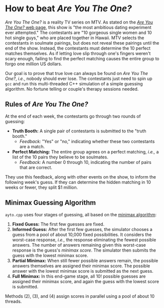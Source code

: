 # How to beat *Are You The One?*
*Are You The One?* is a reality TV series on MTV. As stated on the [*Are You The One?* web page](http://www.mtv.com/shows/are-you-the-one), this show is "the most ambitious dating experiment ever attempted." The contestants are "10 gorgeous single women and 10 hot single guys," who are placed together in Hawaii. MTV selects the contestants in soulmate pairings, but does not reveal these pairings until the end of the show. Instead, the contestants must determine the 10 perfect matches themselves. As if letting love slip through one's fingers weren't scary enough, failing to find the perfect matching causes the entire group to forgo one million US dollars.

Our goal is to prove that true love can always be found on *Are You The One?*, *i.e.*, nobody should ever lose. The contestants just need to spin up ```gcc``` and run this multi-threaded C++ simulation of a simple guessing algorithm. No fortune telling or couple's therapy sessions needed.

## Rules of *Are You The One?*
At the end of each week, the contestants go through two rounds of guessing:
  * **Truth Booth:** A single pair of contestants is submitted to the "truth booth."
     * *Feedback:* "Yes" or "no," indicating whether these two contestants are a match. 
  * **Perfect Matching:** The entire group agrees on a perfect matching, *i.e.,* a list of the 10 pairs they believe to be soulmates.
    * *Feedback:* A number 0 through 10, indicating the number of pairs that are correct.

They use this feedback, along with other events on the show, to inform the following week's guess. If they can determine the hidden matching in 10 weeks or fewer, they split $1 million.
## Minimax Guessing Algorithm
```ayto.cpp``` uses four stages of guessing, all based on the [minimax algorithm](http://www.cs.uni.edu/~wallingf/teaching/cs3530/resources/knuth-mastermind.pdf):
  1. **Fixed Guess:** The first few guesses are fixed.
  2. **Informed Guess:** After the first few guesses, the simulator chooses a guess from a pool of about 10,000 fixed possibilities. It considers the worst-case response, *i.e.,* the response eliminating the fewest possible answers. The number of answers remaining given this worst-case response is the guess's *minimax score*. The simulator then submits the guess with the lowest minimax score.
  3. **Partial Minimax:** When still fewer possible answers remain, the possible answers themselves are assigned their minimax score. The possible answer with the lowest minimax score is submitted as the next guess.
  4. **Full Minimax:** In this end-game stage, all 10! possible guesses are assigned their minimax score, and again the guess with the lowest score is submitted.

Methods (2), (3), and (4) assign scores in parallel using a pool of about 10 threads.